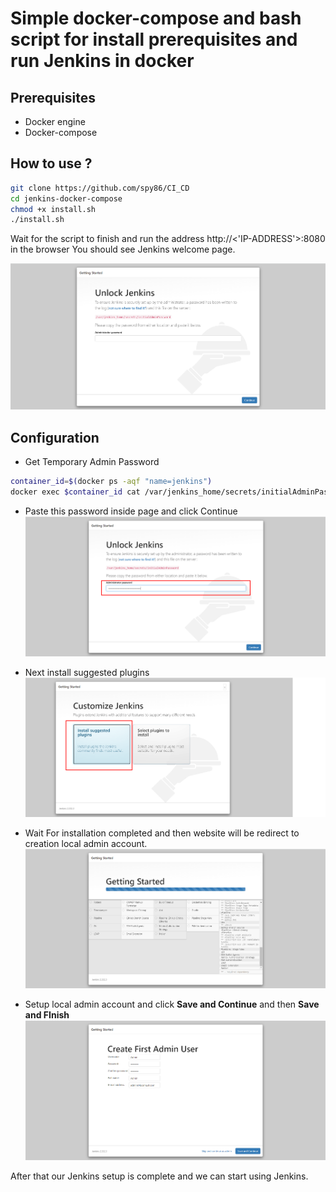 # Simple docker-compose and bash script for install prerequisites and run Jenkins in docker

## Prerequisites
* Docker engine
* Docker-compose


## How to use ?
```bash
git clone https://github.com/spy86/CI_CD
cd jenkins-docker-compose
chmod +x install.sh
./install.sh
```

Wait for the script to finish and run the address http://<'IP-ADDRESS'>:8080 in the browser You should see Jenkins welcome page.

![alt text](/images/JenkinsWelcomePage.png "Jenkins Welcome Page")

## Configuration

* Get Temporary Admin Password
```bash
container_id=$(docker ps -aqf "name=jenkins")
docker exec $container_id cat /var/jenkins_home/secrets/initialAdminPassword
```

* Paste this password inside page and click Continue
![alt text](/images/AdminPassword.png "Admin Password")

* Next install suggested plugins
![alt text](/images/SuggestedPlugins.png "Suggested Plugins")

* Wait For installation completed and then website will be redirect to creation local admin account.
![alt text](/images/SuggestedPlugins2.png "Suggested Plugins")

* Setup local admin account and click **Save and Continue** and then **Save and FInish**
![alt text](/images/LocalAdminAccount.png "Suggested Plugins")

After that our Jenkins setup is complete and we can start using Jenkins.